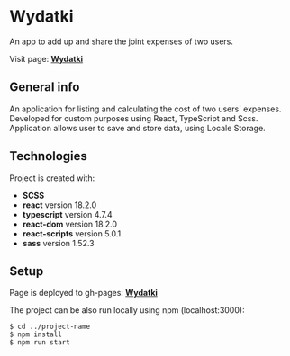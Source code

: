 # Wydatki

An app to add up and share the joint expenses of two users.

Visit page: **[Wydatki](https://grzegorzwirtek.github.io/wydatki/)**

## General info

An application for listing and calculating the cost of two users' expenses. Developed for custom purposes using React, TypeScript and Scss. Application allows user to save and store data, using Locale Storage.

## Technologies

Project is created with:

- **SCSS**
- **react** version 18.2.0
- **typescript** version 4.7.4
- **react-dom** version 18.2.0
- **react-scripts** version 5.0.1
- **sass** version 1.52.3

## Setup

Page is deployed to gh-pages: **[Wydatki](https://grzegorzwirtek.github.io/wydatki/)**

The project can be also run locally using npm (localhost:3000):

```
$ cd ../project-name
$ npm install
$ npm run start
```
